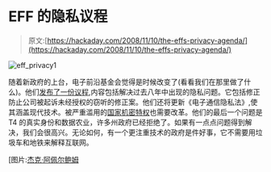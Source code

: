 # EFF 的隐私议程

> 原文:[https://hackaday.com/2008/11/10/the-effs-privacy-agenda/](https://hackaday.com/2008/11/10/the-effs-privacy-agenda/)

![eff_privacy1](../Images/f94845dcf98637fd3f13dfd79278297d.png "eff_privacy1")

随着新政府的上台，电子前沿基金会觉得是时候改变了(看看我们在那里做了什么)。他们[发布了一份议程](http://www.eff.org/deeplinks/2008/11/privacy-agenda "A Privacy Agenda For The New Administration | Electronic Frontier Foundation"),内容包括解决过去八年中出现的隐私问题。它包括修正防止公司被起诉未经授权的窃听的修正案。他们还将更新《电子通信隐私法》,使其涵盖现代技术。被严重滥用的[国家机密特权](http://www.eff.org/deeplinks/2008/04/state-secrets-privilege "Stopping Abuse of the State Secrets Privilege | Electronic Frontier Foundation")也需要改革。他们的最后一个问题是 T4 的真实身份和数据农业，许多州政府已经拒绝了。如果有一点点问题得到解决，我们会很高兴。无论如何，有一个更注重技术的政府是件好事，它不需要用垃圾车和地铁来解释互联网。

[图片:[杰克·阿佩尔鲍姆](http://appelbaum.net/)